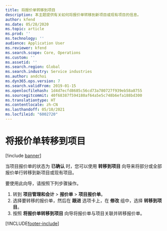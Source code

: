 ```yaml
---
title: 将报价单转移到项目
description: 本主题提供有关如何将报价单转移到新项目或现有项目的信息。
author: kfend
ms.date: 05/28/2020
ms.topic: article
ms.prod: ''
ms.technology: ''
audience: Application User
ms.reviewer: kfend
ms.search.scope: Core, Operations
ms.custom: ''
ms.assetid: ''
ms.search.region: Global
ms.search.industry: Service industries
ms.author: andchoi
ms.dyn365.ops.version: 7
ms.search.validFrom: 2019-01-15
ms.openlocfilehash: 1d4d7ecfd8685c56cd73a780727f939eb58a8755
ms.sourcegitcommit: 40f68387f594180af64a5e5c748b6efa188bd300
ms.translationtype: HT
ms.contentlocale: zh-CN
ms.lasthandoff: 05/10/2021
ms.locfileid: "6002720"
---
```

# <a name="transfer-a-quotation-to-a-project"></a>将报价单转移到项目

[!include [banner](../includes/banner.md)]

当项目报价单的状态为 **已确认** 时，您可以使用 **转移到项目** 向导来将部分或全部报价单行转移到新项目或现有项目。 

要使用此向导，请按照下列步骤操作。

1. 转到 **项目管理和会计** > **报价单** > **项目报价单**。
2. 选择要转移的报价单，然后在 **跟进** 选项卡上，在 **修改** 组中，选择 **转移到项目**。
3. 按照 **将报价单转移到项目** 向导将报价单与项目关联并转移报价单。


[!INCLUDE[footer-include](../includes/footer-banner.md)]